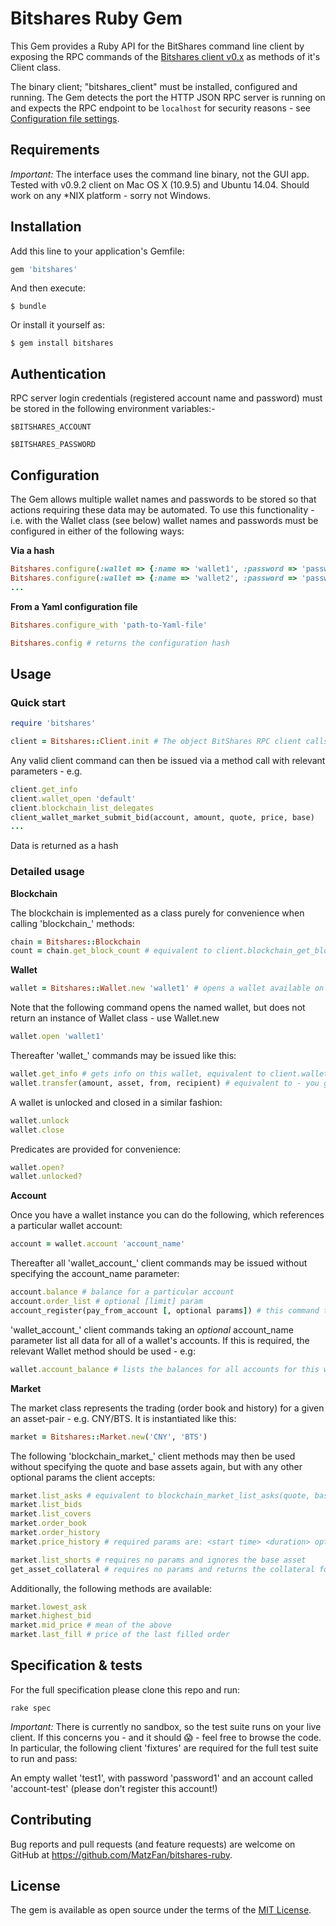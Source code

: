 # Bitshares Ruby Gem

This Gem provides a Ruby API for the BitShares command line client by exposing the RPC commands of the [Bitshares client v0.x](https://github.com/bitshares/bitshares) as methods of it's Client class.

The binary client; "bitshares_client" must be installed, configured and running. The Gem detects the port the HTTP JSON RPC server is running on and expects the RPC endpoint to be `localhost` for security reasons - see [Configuration file settings](http://wiki.bitshares.org/index.php/BitShares/API).

## Requirements

_Important:_ The interface uses the command line binary, not the GUI app.
Tested with v0.9.2 client on Mac OS X (10.9.5) and Ubuntu 14.04. Should work on any *NIX platform - sorry not Windows.

## Installation

Add this line to your application's Gemfile:

```ruby
gem 'bitshares'
```

And then execute:

    $ bundle

Or install it yourself as:

    $ gem install bitshares

## Authentication

RPC server login credentials (registered account name and password) must be stored in the following environment variables:-

  `$BITSHARES_ACCOUNT`

  `$BITSHARES_PASSWORD`

## Configuration

The Gem allows multiple wallet names and passwords to be stored so that actions requiring these data may be automated.
To use this functionality - i.e. with the Wallet class (see below) wallet names and passwords must be configured in either of the following ways:

**Via a hash**
```Ruby
Bitshares.configure(:wallet => {:name => 'wallet1', :password => 'password1'})
Bitshares.configure(:wallet => {:name => 'wallet2', :password => 'password2'})
...
```

**From a Yaml configuration file**
```Ruby
Bitshares.configure_with 'path-to-Yaml-file'
```

```Ruby
Bitshares.config # returns the configuration hash
```

## Usage

### Quick start

```ruby
require 'bitshares'

client = Bitshares::Client.init # The object BitShares RPC client calls are routed to.
```
Any valid client command can then be issued via a method call with relevant parameters - e.g.

```ruby
client.get_info
client.wallet_open 'default'
client.blockchain_list_delegates
client_wallet_market_submit_bid(account, amount, quote, price, base)
...
```

Data is returned as a hash

### Detailed usage

**Blockchain**

The blockchain is implemented as a class purely for convenience when calling 'blockchain_' methods:
```Ruby
chain = Bitshares::Blockchain
count = chain.get_block_count # equivalent to client.blockchain_get_block_count
```

**Wallet**

```Ruby
wallet = Bitshares::Wallet.new 'wallet1' # opens a wallet available on this client.
```
Note that the following command opens the named wallet, but does not return an instance of Wallet class - use Wallet.new
```Ruby
wallet.open 'wallet1'
```

Thereafter 'wallet_' commands may be issued like this:
```Ruby
wallet.get_info # gets info on this wallet, equivalent to client.wallet_get_info
wallet.transfer(amount, asset, from, recipient) # equivalent to - you get the picture..
```
A wallet is unlocked and closed in a similar fashion:
```Ruby
wallet.unlock
wallet.close
```

Predicates are provided for convenience:
```Ruby
wallet.open?
wallet.unlocked?
```

**Account**

Once you have a wallet instance you can do the following, which references a particular wallet account:
```Ruby
account = wallet.account 'account_name'
```
Thereafter all 'wallet_account_' client commands may be issued without specifying the account_name parameter:
```Ruby
account.balance # balance for a particular account
account.order_list # optional [limit] param
account_register(pay_from_account [, optional params]) # this command takes up to 3 optional params
```
'wallet_account_' client commands taking an *optional* account_name parameter list all data for all of a wallet's accounts. If this is required, the relevant Wallet method should be used - e.g:
```Ruby
wallet.account_balance # lists the balances for all accounts for this wallet (c.c. above)
```

**Market**

The market class represents the trading (order book and history) for a given an asset-pair - e.g. CNY/BTS. It is instantiated like this:
```Ruby
market = Bitshares::Market.new('CNY', 'BTS')
```
The following 'blockchain_market_' client methods may then be used without specifying the quote and base assets again, but with any other optional params the client accepts:
```Ruby
market.list_asks # equivalent to blockchain_market_list_asks(quote, base) [limit]
market.list_bids
market.list_covers
market.order_book
market.order_history
market.price_history # required params are: <start time> <duration> optional: [granularity]

market.list_shorts # requires no params and ignores the base asset
get_asset_collateral # requires no params and returns the collateral for the quote asset (ignores the base asset)
```

Additionally, the following methods are available:
```Ruby
market.lowest_ask
market.highest_bid
market.mid_price # mean of the above
market.last_fill # price of the last filled order
```

## Specification & tests

For the full specification please clone this repo and run:

`rake spec`

_Important:_ There is currently no sandbox, so the test suite runs on your live client. If this concerns you - and it should :scream: - feel free to browse the code. In particular, the following client 'fixtures' are required for the full test suite to run and pass:

An empty wallet 'test1', with password 'password1' and an account called 'account-test' (please don't register this account!)

## Contributing

Bug reports and pull requests (and feature requests) are welcome on GitHub at https://github.com/MatzFan/bitshares-ruby.


## License

The gem is available as open source under the terms of the [MIT License](http://opensource.org/licenses/MIT).

